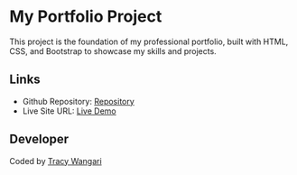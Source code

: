 # My Portfolio Project 

This project is the foundation of my professional portfolio, built with HTML, CSS, and Bootstrap to showcase my skills and projects.

## Links 

- Github Repository: [Repository](https://github.com/26TracyNjoroge/SheCodes/tree/main/my-portfolio)
- Live Site URL: [Live Demo](https://tracy-njoroge-portfolio.vercel.app/)

## Developer 

Coded by [Tracy Wangari](https://github.com/26TracyNjoroge)